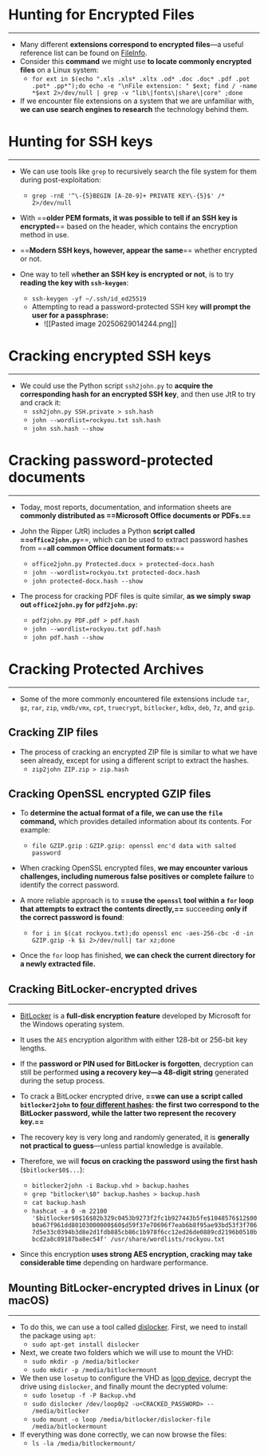 # Hunting for Encrypted Files
---
- Many different **extensions correspond to encrypted files**—a useful reference list can be found on [FileInfo](https://fileinfo.com/filetypes/encoded).
- Consider this **command** we might use **to locate commonly encrypted files** on a Linux system:
	- `for ext in $(echo ".xls .xls* .xltx .od* .doc .doc* .pdf .pot .pot* .pp*");do echo -e "\nFile extension: " $ext; find / -name *$ext 2>/dev/null | grep -v "lib\|fonts\|share\|core" ;done`
- If we encounter file extensions on a system that we are unfamiliar with, **we can use search engines to research** the technology behind them.

# Hunting for SSH keys
---
- We can use tools like `grep` to recursively search the file system for them during post-exploitation:
	- `grep -rnE '^\-{5}BEGIN [A-Z0-9]+ PRIVATE KEY\-{5}$' /* 2>/dev/null`
	  
- With ==**older PEM formats, it was possible to tell if an SSH key is encrypted**== based on the header, which contains the encryption method in use. 
- ==**Modern SSH keys, however, appear the same**== whether encrypted or not.
- One way to tell w**hether an SSH key is encrypted or not**, is to try **reading the key with `ssh-keygen`**:
	- `ssh-keygen -yf ~/.ssh/id_ed25519 `
	- Attempting to read a password-protected SSH key **will prompt the user for a passphrase:**
		- ![[Pasted image 20250629014244.png]]

# Cracking encrypted SSH keys
---
- We could use the Python script `ssh2john.py` to **acquire the corresponding hash for an encrypted SSH key**, and then use JtR to try and crack it:
	- `ssh2john.py SSH.private > ssh.hash`
	- `john --wordlist=rockyou.txt ssh.hash`
	- `john ssh.hash --show`

# Cracking password-protected documents
---
- Today, most reports, documentation, and information sheets are **commonly distributed as ==Microsoft Office documents or PDFs.==** 
- John the Ripper (JtR) includes a Python **script called ==`office2john.py`**==, which can be used to extract password hashes from ==**all common Office document formats:**==
	- `office2john.py Protected.docx > protected-docx.hash`
	- `john --wordlist=rockyou.txt protected-docx.hash`
	- `john protected-docx.hash --show`

- The process for cracking PDF files is quite similar, **as we simply swap out `office2john.py` for `pdf2john.py`:**
	- `pdf2john.py PDF.pdf > pdf.hash`
	- `john --wordlist=rockyou.txt pdf.hash`
	- `john pdf.hash --show`

# Cracking Protected Archives
---
- Some of the more commonly encountered file extensions include `tar`, `gz`, `rar`, `zip`, `vmdb/vmx`, `cpt`, `truecrypt`, `bitlocker`, `kdbx`, `deb`, `7z`, and `gzip`.

## Cracking ZIP files
- The process of cracking an encrypted ZIP file is similar to what we have seen already, except for using a different script to extract the hashes.
	- `zip2john ZIP.zip > zip.hash`
## Cracking OpenSSL encrypted GZIP files
- To **determine the actual format of a file, we can use the `file` command,** which provides detailed information about its contents. For example:
	- `file GZIP.gzip `: `GZIP.gzip: openssl enc'd data with salted password`
- When cracking OpenSSL encrypted files, **we may encounter various challenges, including numerous false positives or complete failure** to identify the correct password.
- A more reliable approach is to **==use the `openssl` tool within a `for` loop that attempts to extract the contents directly,==** succeeding **only if the correct password is found**:
	- `for i in $(cat rockyou.txt);do openssl enc -aes-256-cbc -d -in GZIP.gzip -k $i 2>/dev/null| tar xz;done`

- Once the `for` loop has finished, **we can check the current directory for a newly extracted file.**

## Cracking BitLocker-encrypted drives
---
- [BitLocker](https://docs.microsoft.com/en-us/windows/security/information-protection/bitlocker/bitlocker-device-encryption-overview-windows-10) is a **full-disk encryption feature** developed by Microsoft for the Windows operating system.
- It uses the `AES` encryption algorithm with either 128-bit or 256-bit key lengths.
- If the **password or PIN used for BitLocker is forgotten**, decryption can still be performed **using a recovery key—a 48-digit string** generated during the setup process.

- To crack a BitLocker encrypted drive, **==we can use a script called `bitlocker2john` to [four different hashes](https://openwall.info/wiki/john/OpenCL-BitLocker): the first two correspond to the BitLocker password, while the latter two represent the recovery key.==**

- The recovery key is very long and randomly generated, it is **generally not practical to guess**—unless partial knowledge is available. 
- Therefore, we will **focus on cracking the password** **using the first hash** (`$bitlocker$0$...`):
	- `bitlocker2john -i Backup.vhd > backup.hashes`
	- `grep "bitlocker\$0" backup.hashes > backup.hash`
	- `cat backup.hash`
	- `hashcat -a 0 -m 22100 '$bitlocker$0$16$02b329c0453b9273f2fc1b927443b5fe$1048576$12$00b0a67f961dd80103000000$60$d59f37e70696f7eab6b8f95ae93bd53f3f7067d5e33c0394b3d8e2d1fdb885cb86c1b978f6cc12ed26de0889cd2196b0510bbcd2a8c89187ba8ec54f' /usr/share/wordlists/rockyou.txt`

- Since this encryption **uses strong AES encryption, cracking may take considerable time** depending on hardware performance.

## Mounting BitLocker-encrypted drives in Linux (or macOS)
---
- To do this, we can use a tool called [dislocker](https://github.com/Aorimn/dislocker). First, we need to install the package using `apt`:
	- `sudo apt-get install dislocker`
- Next, we create two folders which we will use to mount the VHD:
	- `sudo mkdir -p /media/bitlocker`
	- `sudo mkdir -p /media/bitlockermount`
- We then use `losetup` to configure the VHD as [loop device](https://en.wikipedia.org/wiki/Loop_device), decrypt the drive using `dislocker`, and finally mount the decrypted volume:
	- `sudo losetup -f -P Backup.vhd`
	- `sudo dislocker /dev/loop0p2 -u<CRACKED_PASSWORD> -- /media/bitlocker`
	- `sudo mount -o loop /media/bitlocker/dislocker-file /media/bitlockermount`
- If everything was done correctly, we can now browse the files:
	- `ls -la /media/bitlockermount/`